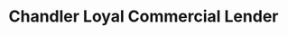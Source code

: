 ---
title: "Chandler Loyal Commercial Lender"
url: /chandler/chandler-loyal-commercial-lender/
shop: Leiher
---